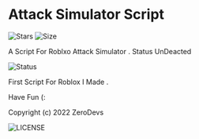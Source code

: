 # Attack Simulator Script

![Stars](https://img.shields.io/github/stars/Vision-Table/VisionTable)
![Size](https://img.shields.io/github/repo-size/Vision-Table/VisionTable)
<br/>

A Script For Roblxo Attack Simulator . Status UnDeacted

![Status](https://img.shields.io/uptimerobot/status/m787390924-6f64fc62565b4747868bae71)

First Script For Roblox I Made . 

Have Fun (:

Copyright (c) 2022 ZeroDevs

![LICENSE](https://img.shields.io/github/license/ZerroDevs/robloxattacks)

